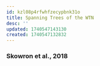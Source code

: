 ```yaml
---
id: kzl08p4rfwhfzecypbnk31o
title: Spanning Trees of the WTN
desc: ''
updated: 1740547143130
created: 1740547132832
---
```

### Skowron et al., 2018